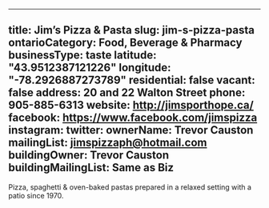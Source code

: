 
---
title: Jim’s Pizza & Pasta
slug: jim-s-pizza-pasta
ontarioCategory: Food, Beverage & Pharmacy
businessType: taste
latitude: "43.9512387121226"
longitude: "-78.2926887273789"
residential: false
vacant: false
address: 20 and 22 Walton Street
phone: 905-885-6313
website: http://jimsporthope.ca/
facebook: https://www.facebook.com/jimspizza
instagram: 
twitter: 
ownerName: Trevor Causton
mailingList: jimspizzaph@hotmail.com 
buildingOwner: Trevor Causton
buildingMailingList: Same as Biz
---
Pizza, spaghetti & oven-baked pastas prepared in a relaxed setting with a patio since 1970. 
